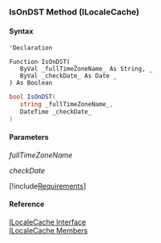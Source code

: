 ﻿### IsOnDST Method (ILocaleCache)

#### Syntax

```vbnet
'Declaration

Function IsOnDST( _
   ByVal _fullTimeZoneName_ As String, _
   ByVal _checkDate_ As Date _
) As Boolean
```

```csharp
bool IsOnDST( 
   string _fullTimeZoneName_,
   DateTime _checkDate_
)
```

#### Parameters

_fullTimeZoneName_

_checkDate_

[!include[Requirements](../partials/requirements.md)]

#### Reference

[ILocaleCache Interface](fcSDK~FChoice.Foundation.Clarify.ILocaleCache.md)  
[ILocaleCache Members](fcSDK~FChoice.Foundation.Clarify.ILocaleCache_members.md)